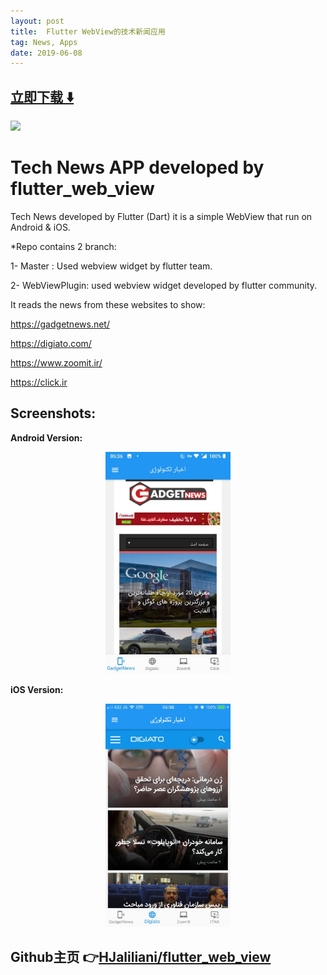 ```yaml
---
layout: post
title:  Flutter WebView的技术新闻应用
tag: News, Apps
date: 2019-06-08
---
```


 


## [立即下载 ️⬇️ ](https://codeload.github.com/HJaliliani/flutter_web_view/zip/master) 
<p-3> 

 
![](https://flutterawesome.com/content/images/2019/04/flutter_web_view.jpg)
 
>
> 
>

 
# Tech News APP developed by flutter_web_view
Tech News developed by Flutter (Dart) it is a simple WebView that run on Android & iOS.

*Repo contains 2 branch:

1- Master : Used webview widget by flutter team.

2- WebViewPlugin: used webview widget developed by flutter community.


It reads the news from these websites to show:

https://gadgetnews.net/

https://digiato.com/

https://www.zoomit.ir/

https://click.ir


## Screenshots:

<b> Android Version: </b>
<div align="center">
     <img src="https://raw.githubusercontent.com/HJaliliani/flutter_web_view/master/screenshots/andoid_gadgetnews.jpeg" width="200px"</img/> 
</div>

<b> iOS Version: </b>

 <div align="center">
    <img src="https://raw.githubusercontent.com/HJaliliani/flutter_web_view/master/screenshots/ios_digiato.jpeg" width="200px"</img/> 
</div>


## Github主页 👉[HJaliliani/flutter_web_view](http://github.com/HJaliliani/flutter_web_view)